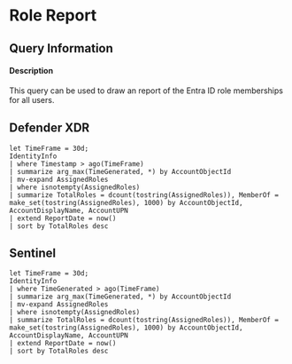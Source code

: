 # Role Report

## Query Information

#### Description
This query can be used to draw an report of the Entra ID role memberships for all users.

## Defender XDR
```KQL
let TimeFrame = 30d;
IdentityInfo
| where Timestamp > ago(TimeFrame)
| summarize arg_max(TimeGenerated, *) by AccountObjectId
| mv-expand AssignedRoles
| where isnotempty(AssignedRoles)
| summarize TotalRoles = dcount(tostring(AssignedRoles)), MemberOf = make_set(tostring(AssignedRoles), 1000) by AccountObjectId, AccountDisplayName, AccountUPN
| extend ReportDate = now()
| sort by TotalRoles desc  
```
## Sentinel
```KQL
let TimeFrame = 30d;
IdentityInfo
| where TimeGenerated > ago(TimeFrame)
| summarize arg_max(TimeGenerated, *) by AccountObjectId
| mv-expand AssignedRoles
| where isnotempty(AssignedRoles)
| summarize TotalRoles = dcount(tostring(AssignedRoles)), MemberOf = make_set(tostring(AssignedRoles), 1000) by AccountObjectId, AccountDisplayName, AccountUPN
| extend ReportDate = now()
| sort by TotalRoles desc
```